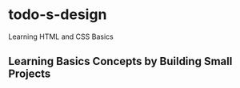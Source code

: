 # todo-s-design
Learning HTML and CSS Basics

## Learning Basics Concepts by Building Small Projects
